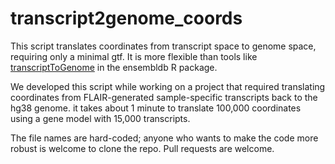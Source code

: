 # transcript2genome_coords

This script translates coordinates from transcript space to genome space, requiring only a minimal gtf. It is more flexible than tools like [transcriptToGenome](https://rdrr.io/github/jotsetung/ensembldb/man/transcriptToGenome.html) in the ensembldb R package. 

We developed this script while working on a project that required translating coordinates from FLAIR-generated sample-specific transcripts back to the hg38 genome. it takes about 1 minute to translate 100,000 coordinates using a gene model with 15,000 transcripts. 

The file names are hard-coded; anyone who wants to make the code more robust is welcome to clone the repo. Pull requests are welcome.
